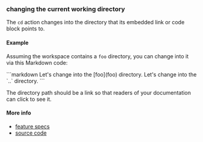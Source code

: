 ### changing the current working directory

The `cd` action changes into the directory
that its embedded link or code block points to.


#### Example

Assuming the workspace contains a <a class="tr_createDirectory">`foo`</a> directory,
you can change into it via this Markdown code:

<a class="tr_runMarkdownInTextrun">
```markdown
<a class="tr_cd">
Let's change into the [foo](foo) directory.
</a>

<a class="tr_cd">
Let's change into the `..` directory.
</a>
```
</a>

The directory path should be a link
so that readers of your documentation can click to see it.


#### More info

- [feature specs](../../features/actions/built-in/cd/cd.feature)
- [source code](../../src/actions/built-in/cd.ls)
